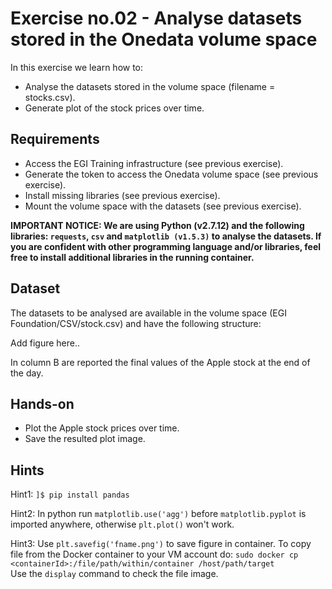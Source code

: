 # Exercise no.02 - Analyse datasets stored in the Onedata volume space

In this exercise we learn how to:

* Analyse the datasets stored in the volume space (filename = stocks.csv).
* Generate plot of the stock prices over time.

## Requirements
* Access the EGI Training infrastructure (see previous exercise).
* Generate the token to access the Onedata volume space (see previous exercise).
* Install missing libraries (see previous exercise).
* Mount the volume space with the datasets (see previous exercise).

<b>IMPORTANT NOTICE: We are using Python (v2.7.12) and the following libraries: `requests`, `csv` and `matplotlib (v1.5.3)` to analyse the datasets. If you are confident with other programming language and/or libraries, feel free to install additional libraries in the running container.</b>

## Dataset
The datasets to be analysed are available in the volume space (EGI Foundation/CSV/stock.csv) and have the following structure:

Add figure here..

In column B are reported the final values of the Apple stock at the end of the day.

## Hands-on

* Plot the Apple stock prices over time.
* Save the resulted plot image.

## Hints
Hint1: 
`]$ pip install pandas`

Hint2:
In python run `matplotlib.use('agg')` before `matplotlib.pyplot` is imported anywhere, otherwise `plt.plot()` won't work.

Hint3:
Use `plt.savefig('fname.png')` to save figure in container.
To copy file from the Docker container to your  VM account do: `sudo docker cp <containerId>:/file/path/within/container /host/path/target`  
Use the `display` command to check the file image.


